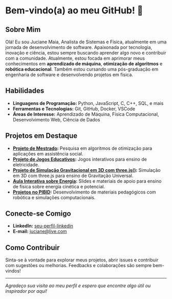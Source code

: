 # Bem-vindo(a) ao meu GitHub! 👋

## Sobre Mim

Olá! Eu sou Juciane Maia, Analista de Sistemas e Física, atualmente em uma jornada de desenvolvimento de software. Apaixonada por tecnologia, inovação e ciência, estou sempre buscando aprender algo novo e contribuir com a comunidade. Atualmente, estou focada em aprimorar meus conhecimentos em **aprendizado de máquina**, **otimização de algoritmos** e **robótica educacional**. Também estou cursando uma pós-graduação em engenharia de software e desenvolvendo projetos em física.

## Habilidades

- **Linguagens de Programação:** Python, JavaScript, C, C++, SQL, e mais
- **Ferramentas e Tecnologias:** Git, GitHub, Docker, VSCode
- **Áreas de Interesse:** Aprendizado de Máquina, Física Computacional, Desenvolvimento Web, Ciência de Dados

## Projetos em Destaque

- **[Projeto de Mestrado](link_projeto_mestrado):** Pesquisa em algoritmos de otimização para aplicações em assistência social.
- **[Projeto de Jogos Educativos](link_projeto_jogos):** Jogos interativos para ensino de eletricidade.
- **[Projeto de Simulação Gravitacional em 3D com three.js()](link_projeto_simulacao):** Simulação em 3D com three.js para ensino de Gravitação Universal.
- **[Aula Interativa sobre Energia](link_aula_energia):** Slides e materiais de apoio para ensino de física sobre energia cinética e potencial.
- **[Projetos no PIBID](link_projetos_pibid):** Desenvolvimento de materiais pedagógicos com robótica e simulações computacionais.

## Conecte-se Comigo

- **LinkedIn:** [seu-perfil-linkedin](https://www.linkedin.com/in/jucigm)
- **E-mail:** juciane@live.com

## Como Contribuir

Sinta-se à vontade para explorar meus projetos, abrir issues e contribuir com sugestões ou melhorias. Feedbacks e colaborações são sempre bem-vindos!

---

_Agradeço sua visita ao meu perfil e espero que encontre algo útil ou inspirador por aqui!_
